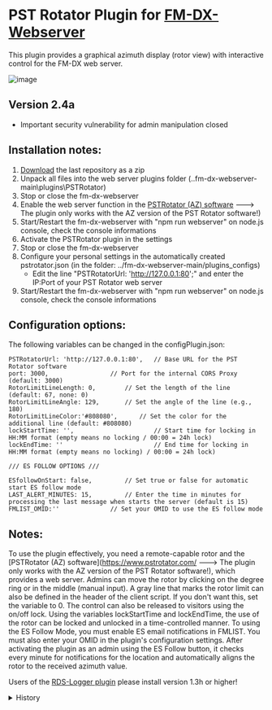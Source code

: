 # PST Rotator Plugin for [FM-DX-Webserver](https://github.com/NoobishSVK/fm-dx-webserver)

This plugin provides a graphical azimuth display (rotor view) with interactive control for the FM-DX web server.

![image](https://github.com/user-attachments/assets/d5f9bcdd-cb5e-4767-903e-e4d30c907e31)


## Version 2.4a

- Important security vulnerability for admin manipulation closed

## Installation notes:

1. [Download]([https://github.com/Highpoint2000/PSTRotator/releases]) the last repository as a zip
2. Unpack all files into the web server plugins folder (..fm-dx-webserver-main\plugins\PSTRotator)
3. Stop or close the fm-dx-webserver
4. Enable the web server function in the [PSTRotator (AZ) software](https://www.pstrotator.com/) ---> The plugin only works with the AZ version of the PST Rotator software!)
5. Start/Restart the fm-dx-webserver with "npm run webserver" on node.js console, check the console informations
6. Activate the PSTRotator plugin in the settings
7. Stop or close the fm-dx-webserver
8. Configure your personal settings in the automatically created pstrotator.json (in the folder: ../fm-dx-webserver-main/plugins_configs)
	- Edit the line "PSTRotatorUrl: 'http://127.0.0.1:80';" and enter the IP:Port of your PST Rotator web server
9. Start/Restart the fm-dx-webserver with "npm run webserver" on node.js console, check the console informations

## Configuration options:

The following variables can be changed in the configPlugin.json:

	PSTRotatorUrl: 'http://127.0.0.1:80', 	// Base URL for the PST Rotator software
	port: 3000, 				// Port for the internal CORS Proxy (default: 3000)
	RotorLimitLineLength: 0,		// Set the length of the line (default: 67, none: 0)
   	RotorLimitLineAngle: 129, 		// Set the angle of the line (e.g., 180)
	RotorLimitLineColor:'#808080', 		// Set the color for the additional line (default: #808080)
	lockStartTime: '',                      // Start time for locking in HH:MM format (empty means no locking / 00:00 = 24h lock)
    lockEndTime: ''                         // End time for locking in HH:MM format (empty means no locking) / 00:00 = 24h lock)

	/// ES FOLLOW OPTIONS ///

	ESfollowOnStart: false,			// Set true or false for automatic start ES follow mode
	LAST_ALERT_MINUTES: 15,			// Enter the time in minutes for processing the last message when starts the server (default is 15)
	FMLIST_OMID:''				// Set your OMID to use the ES follow mode

## Notes: 

To use the plugin effectively, you need a remote-capable rotor and the [PSTRotator (AZ) software](https://www.pstrotator.com/ ---> The plugin only works with the AZ version of the PST Rotator software!), which provides a web server. Admins can move the rotor by clicking on the degree ring or in the middle (manual input). A gray line that marks the rotor limit can also be defined in the header of the client script. If you don't want this, set the variable to 0.  The control can also be released to visitors using the on/off lock. Using the variables lockStartTime and lockEndTime, the use of the rotor can be locked and unlocked in a time-controlled manner. To using the ES Follow Mode, you must enable ES email notifications in FMLIST. You must also enter your OMID in the plugin's configuration settings. After activating the plugin as an admin using the ES Follow button, it checks every minute for notifications for the location and automatically aligns the rotor to the received azimuth value.


Users of the [RDS-Logger plugin](https://github.com/Highpoint2000/webserver-logger) please install version 1.3h or higher!

<details>
   <summary>History</summary>

### Version 2.4

- ES alarms can automatically control the rotor
- Lock mode has been revised


### Version 2.3e

- Minor adjustment for mobile design
- Audio issue fixed

### Version 2.3d

- Rotor can now be controlled in admin mode even during the lock time

### Version 2.3c

- rotor.png copied to /web/images for Linux compatibility
- Daily update check for admin
- Only the view mode has been removed and an admin lock timer has been set up

### Version 2.3b 

- configPlugin.json is moved to ../fm-dx-webserver-main/plugins_configs/pstrotator.json
- Only view mode can be configured on the server side (complete blocking of the control!)

### Version 2.3a (only works from webserver version 1.2.8.1 !!!)

- Adaptation of the web socket /extra to /data_plugins, index.js update is no longer needed from now on!

### Version 2.3 (only works from webserver version 1.2.8 !!!)

- New notification design (Toast Notification)

### Version 2.2 (only works from webserver version 1.2.6 !!!)

- Fixed configuration is now stored in configPlugin.json

### Version 2.1 (only works from webserver version 1.2.6 !!!)

- Bugfixing
- Possibility to publicly release the rotor control added (lock on/off)

### Version 2.0 (only works from webserver version 1.2.6 !!!)

- Using the webserver for PSTRotator communication (There were crashes when using TCP!)
- Rotor is now on the left side (Weather plugin no longer needs to be moved!)
- Rotor display and control on mobile devices
- The rotor limit is shown by a gray line
- Manual degree entry 
- Authenticated Tune users can control the rotor 

### Version 1.4 (only works from webserver version 1.2.6 !!!)

- using the TCP protocol for PSTRotator communication
- new layout


### Version 1.3 (only works from webserver version 1.2.6 !!!)

- simplified installation
- checking and automatic installation of required node.js modules
- interactive control by clicking on the desired number of degrees (only for admins!)

### Version 1.2 (only works from webserver version 1.2.6 !!!)

- Bidirectional communication via own websocket channel (no port forwarding is needed!)

### Version 1.1 (only works with webserver version 1.2.5 !!!)

- theme-specific design
- visually improved messages in the node.js console

### Version 1.0 (only works with webserver version 1.2.5 !!!)

This plugin provides a graphical azimuth representation (rotor view) for the FM-DX web server.
